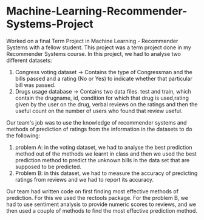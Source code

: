 # Machine-Learning-Recommender-Systems-Project
Worked on a final Term Project in Machine Learning - Recommender Systems with a fellow student.
This project was a term project done in my Recommender Systems course. In this project, we had to analyse two different datasets: 
1) Congress voting dataset -> Contains the type of Congressman and the bills passed and a rating (No or Yes) to indicate whether that particular bill was passed.
2) Drugs usage database -> Contains two data files. test and train, which contain the drugname, id, condition for which that drug is used,rating given by the user on the drug, verbal reviews on the ratings and then the useful count on the number of users who found that review useful.

Our team's job was to use the knowledge of recommender systems and methods of prediction of ratings from the information in the datasets to do the following:

1) problem A: in the voting dataset, we had to analyse the best prediction method out of the methods we learnt in class and then we used the best prediction method to predict the unknown bills in the data set that are supposed to be predicted.
2) Problem B: in this dataset, we had to measure the accuracy of predicting ratings from reviews and we had to report its accuracy.


Our team had written code on first finding most effective methods of prediction. For this we used the rectools package.
For the problem B, we had to use sentiment analysis to provide numeric scores to reviews, and we then used a couple of methods to find the most effective prediction method.
